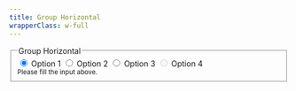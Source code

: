 ```yaml
---
title: Group Horizontal
wrapperClass: w-full
---
```


<fieldset class="vv-radio-group 
                 vv-radio-group--horizontal">
    <legend>Group Horizontal</legend>
    <div class="vv-radio-group__wrapper">
        <label class="vv-radio" for="radio-group-option-1">
            <input id="radio-group-option-1" 
                    type="radio" 
                    name="radio-group-horizontal" 
                    value="1" 
                    checked="checked" 
                    aria-describedby="radio-group-horizontal-hint" />
            Option 1
        </label>
        <label class="vv-radio" for="radio-group-option-2">
            <input id="radio-group-option-2" 
                   type="radio" 
                   name="radio-group-horizontal" 
                   value="2" 
                   aria-describedby="radio-group-horizontal-hint" />
            Option 2
        </label>
        <label class="vv-radio" for="radio-group-option-3">
            <input id="radio-group-option-3" 
                   type="radio" 
                   name="radio-group-horizontal" 
                   value="3" 
                   aria-describedby="radio-group-horizontal-hint" />
            Option 3
        </label>
        <label class="vv-radio" for="radio-group-option-4">
            <input id="radio-group-option-4" 
                   type="radio" 
                   name="radio-group-horizontal" 
                   value="4" 
                   disabled="disabled" 
                   aria-describedby="radio-group-horizontal-hint" />
            Option 4
        </label>
    </div>
    <small id="radio-group-horizontal-hint" class="vv-radio-group__hint">
        Please fill the input above.
    </small>
</fieldset>